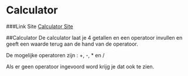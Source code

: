 # Calculator

###Link Site
[Calculator Site](http://21254.hosts.ma-cloud.nl/bewijzenmap/periode3/Les3/switch.php "Calculator")

##Calculator
De calculator laat je 4 getallen en een operatoor invullen en geeft een waarde terug aan de hand van de operatoor.

De mogelijke operatoren zijn :
+, -, * en /

Als er geen operatoor ingevoord word krijg je dat ook te zien.
